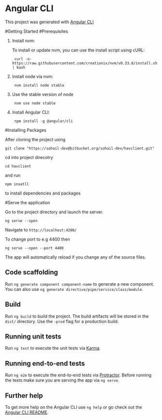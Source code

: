 # Angular CLI

This project was generated with [Angular CLI](https://github.com/angular/angular-cli)

#Getting Started
#Prerequisites

1. Install nvm:
   
  	 To install or update nvm, you can use the install script using cURL:  

		curl -o- https://raw.githubusercontent.com/creationix/nvm/v0.33.8/install.sh | bash

2. Install node via nvm:

		nvm install node stable

3. Use the stable version of node
		
		nvm use node stable

4. Install Angular CLI: 
	
		npm install -g @angular/cli

#Installing Packages

After cloning the project using 

	git clone "https://sohail-dev@bitbucket.org/sohail-dev/havclient.git"

cd into project direcotry
	
	cd havclient

and run 

	npm insatll

to install dependencies and packages

#Serve the application 

Go to the project directory and launch the server. 

	ng serve --open

Navigate to `http://localhost:4200/`

To change port to e.g 4400 then
	
	ng serve --open --port 4400
	
The app will automatically reload if you change any of the source files.

## Code scaffolding

Run `ng generate component component-name` to generate a new component. You can also use `ng generate directive/pipe/service/class/module`.

## Build

Run `ng build` to build the project. The build artifacts will be stored in the `dist/` directory. Use the `-prod` flag for a production build.

## Running unit tests

Run `ng test` to execute the unit tests via [Karma](https://karma-runner.github.io).

## Running end-to-end tests

Run `ng e2e` to execute the end-to-end tests via [Protractor](http://www.protractortest.org/).
Before running the tests make sure you are serving the app via `ng serve`.

## Further help

To get more help on the Angular CLI use `ng help` or go check out the [Angular CLI README](https://github.com/angular/angular-cli/blob/master/README.md).

